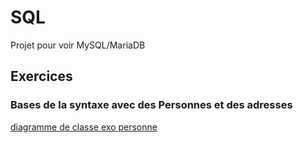 # SQL

Projet pour voir MySQL/MariaDB


## Exercices
### Bases de la syntaxe avec des Personnes et des adresses 
[diagramme de classe exo personne](dam-first-class.png)
